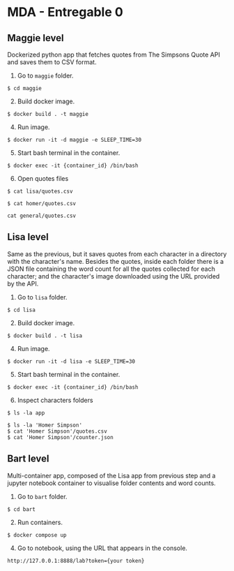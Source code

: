 # MDA - Entregable 0

## Maggie level

Dockerized python app that fetches quotes from The Simpsons Quote API and saves them to CSV format.

1. Go to `maggie` folder. 
```
$ cd maggie
```

2. Build docker image. 
```
$ docker build . -t maggie
```

4. Run image.
```
$ docker run -it -d maggie -e SLEEP_TIME=30
```

5. Start bash terminal in the container.
```
$ docker exec -it {container_id} /bin/bash
```

6. Open quotes files
```
$ cat lisa/quotes.csv 

$ cat homer/quotes.csv

cat general/quotes.csv  
```


## Lisa level

Same as the previous, but it saves quotes from each character in a directory
with the character's name. Besides the quotes, inside each folder there is a JSON
file containing the word count for all the quotes collected for each character; and 
the character's image downloaded using the URL provided by the API.


1. Go to `lisa` folder. 
```
$ cd lisa
```

2. Build docker image. 
```
$ docker build . -t lisa
```

4. Run image.
```
$ docker run -it -d lisa -e SLEEP_TIME=30
```

5. Start bash terminal in the container.
```
$ docker exec -it {container_id} /bin/bash
```

6. Inspect characters folders
```
$ ls -la app

$ ls -la 'Homer Simpson'
$ cat 'Homer Simpson'/quotes.csv
$ cat 'Homer Simpson'/counter.json
```


## Bart level

Multi-container app, composed of the Lisa app from previous step and a
jupyter notebook container to visualise folder contents and word counts. 

1. Go to `bart` folder. 
```
$ cd bart
```

2. Run containers. 
```
$ docker compose up
```

4. Go to notebook, using the URL that appears in the console.
```
http://127.0.0.1:8888/lab?token={your token}
```
